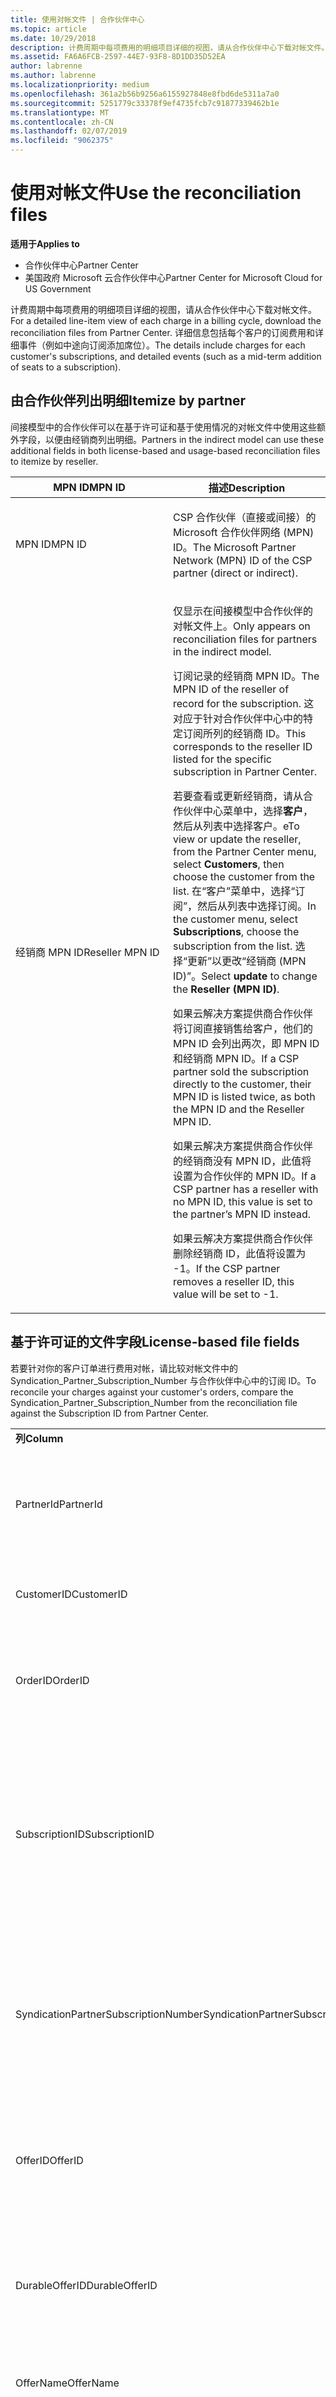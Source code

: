 ```yaml
---
title: 使用对帐文件 | 合作伙伴中心
ms.topic: article
ms.date: 10/29/2018
description: 计费周期中每项费用的明细项目详细的视图，请从合作伙伴中心下载对帐文件。
ms.assetid: FA6A6FCB-2597-44E7-93F8-8D1DD35D52EA
author: labrenne
ms.author: labrenne
ms.localizationpriority: medium
ms.openlocfilehash: 361a2b56b9256a6155927848e8fbd6de5311a7a0
ms.sourcegitcommit: 5251779c33378f9ef4735fcb7c91877339462b1e
ms.translationtype: MT
ms.contentlocale: zh-CN
ms.lasthandoff: 02/07/2019
ms.locfileid: "9062375"
---
```

# <a name="use-the-reconciliation-files"></a><span data-ttu-id="5a250-103">使用对帐文件</span><span class="sxs-lookup"><span data-stu-id="5a250-103">Use the reconciliation files</span></span>

**<span data-ttu-id="5a250-104">适用于</span><span class="sxs-lookup"><span data-stu-id="5a250-104">Applies to</span></span>**

-  <span data-ttu-id="5a250-105">合作伙伴中心</span><span class="sxs-lookup"><span data-stu-id="5a250-105">Partner Center</span></span>
-  <span data-ttu-id="5a250-106">美国政府 Microsoft 云合作伙伴中心</span><span class="sxs-lookup"><span data-stu-id="5a250-106">Partner Center for Microsoft Cloud for US Government</span></span>


<span data-ttu-id="5a250-107">计费周期中每项费用的明细项目详细的视图，请从合作伙伴中心下载对帐文件。</span><span class="sxs-lookup"><span data-stu-id="5a250-107">For a detailed line-item view of each charge in a billing cycle, download the reconciliation files from Partner Center.</span></span> <span data-ttu-id="5a250-108">详细信息包括每个客户的订阅费用和详细事件（例如中途向订阅添加席位）。</span><span class="sxs-lookup"><span data-stu-id="5a250-108">The details include charges for each customer's subscriptions, and detailed events (such as a mid-term addition of seats to a subscription).</span></span>

## <a href="" id="itemizebypartner"></a><span data-ttu-id="5a250-109">由合作伙伴列出明细</span><span class="sxs-lookup"><span data-stu-id="5a250-109">Itemize by partner</span></span>


<span data-ttu-id="5a250-110">间接模型中的合作伙伴可以在基于许可证和基于使用情况的对帐文件中使用这些额外字段，以便由经销商列出明细。</span><span class="sxs-lookup"><span data-stu-id="5a250-110">Partners in the indirect model can use these additional fields in both license-based and usage-based reconciliation files to itemize by reseller.</span></span>

<table>
<colgroup>
<col width="50%" />
<col width="50%" />
</colgroup>
<thead>
<tr class="header">
<th><span data-ttu-id="5a250-111">MPN ID</span><span class="sxs-lookup"><span data-stu-id="5a250-111">MPN ID</span></span></th>
<th><span data-ttu-id="5a250-112">描述</span><span class="sxs-lookup"><span data-stu-id="5a250-112">Description</span></span></th>
</tr>
</thead>
<tbody>
<tr class="odd">
<td><span data-ttu-id="5a250-113">MPN ID</span><span class="sxs-lookup"><span data-stu-id="5a250-113">MPN ID</span></span></td>
<td><p><span data-ttu-id="5a250-114">CSP 合作伙伴（直接或间接）的 Microsoft 合作伙伴网络 (MPN) ID。</span><span class="sxs-lookup"><span data-stu-id="5a250-114">The Microsoft Partner Network (MPN) ID of the CSP partner (direct or indirect).</span></span></p></td>
</tr>
<tr class="even">
<td><span data-ttu-id="5a250-115">经销商 MPN ID</span><span class="sxs-lookup"><span data-stu-id="5a250-115">Reseller MPN ID</span></span></td>
<td><p><span data-ttu-id="5a250-116">仅显示在间接模型中合作伙伴的对帐文件上。</span><span class="sxs-lookup"><span data-stu-id="5a250-116">Only appears on reconciliation files for partners in the indirect model.</span></span></p>
<p><span data-ttu-id="5a250-117">订阅记录的经销商 MPN ID。</span><span class="sxs-lookup"><span data-stu-id="5a250-117">The MPN ID of the reseller of record for the subscription.</span></span> <span data-ttu-id="5a250-118">这对应于针对合作伙伴中心中的特定订阅所列的经销商 ID。</span><span class="sxs-lookup"><span data-stu-id="5a250-118">This corresponds to the reseller ID listed for the specific subscription in Partner Center.</span></span></p>
<p><span data-ttu-id="5a250-119">若要查看或更新经销商，请从合作伙伴中心菜单中，选择<strong>客户</strong>，然后从列表中选择客户。</span><span class="sxs-lookup"><span data-stu-id="5a250-119">eTo view or update the reseller, from the Partner Center menu, select <strong>Customers</strong>, then choose the customer from the list.</span></span> <span data-ttu-id="5a250-120">在“客户”菜单中，选择“订阅”<strong></strong>，然后从列表中选择订阅。</span><span class="sxs-lookup"><span data-stu-id="5a250-120">In the customer menu, select <strong>Subscriptions</strong>, choose the subscription from the list.</span></span> <span data-ttu-id="5a250-121">选择“更新”<strong></strong>以更改“经销商 (MPN ID)”<strong></strong>。</span><span class="sxs-lookup"><span data-stu-id="5a250-121">Select <strong>update</strong> to change the <strong>Reseller (MPN ID)</strong>.</span></span></p>
<p><span data-ttu-id="5a250-122">如果云解决方案提供商合作伙伴将订阅直接销售给客户，他们的 MPN ID 会列出两次，即 MPN ID 和经销商 MPN ID。</span><span class="sxs-lookup"><span data-stu-id="5a250-122">If a CSP partner sold the subscription directly to the customer, their MPN ID is listed twice, as both the MPN ID and the Reseller MPN ID.</span></span></p>
<p><span data-ttu-id="5a250-123">如果云解决方案提供商合作伙伴的经销商没有 MPN ID，此值将设置为合作伙伴的 MPN ID。</span><span class="sxs-lookup"><span data-stu-id="5a250-123">If a CSP partner has a reseller with no MPN ID, this value is set to the partner’s MPN ID instead.</span></span></p>
<p><span data-ttu-id="5a250-124">如果云解决方案提供商合作伙伴删除经销商 ID，此值将设置为 -1。</span><span class="sxs-lookup"><span data-stu-id="5a250-124">If the CSP partner removes a reseller ID, this value will be set to -1.</span></span></p></td>
</tr>
</tbody>
</table>

 

## <a href="" id="licensebasedfiles"></a> <span data-ttu-id="5a250-125">基于许可证的文件字段</span><span class="sxs-lookup"><span data-stu-id="5a250-125">License-based file fields</span></span>


<span data-ttu-id="5a250-126">若要针对你的客户订单进行费用对帐，请比较对帐文件中的 Syndication\_Partner\_Subscription\_Number 与合作伙伴中心中的订阅 ID。</span><span class="sxs-lookup"><span data-stu-id="5a250-126">To reconcile your charges against your customer's orders, compare the Syndication\_Partner\_Subscription\_Number from the reconciliation file against the Subscription ID from Partner Center.</span></span>

<table>
<colgroup>
<col width="33%" />
<col width="33%" />
<col width="33%" />
</colgroup>
<tbody>
<tr class="odd">
<td><strong><span data-ttu-id="5a250-127">列</span><span class="sxs-lookup"><span data-stu-id="5a250-127">Column</span></span></strong></td>
<td><strong><span data-ttu-id="5a250-128">描述</span><span class="sxs-lookup"><span data-stu-id="5a250-128">Description</span></span></strong></td>
<td><strong><span data-ttu-id="5a250-129">示例值</span><span class="sxs-lookup"><span data-stu-id="5a250-129">Sample Value</span></span></strong></td>
</tr>
<tr class="even">
<td><span data-ttu-id="5a250-130">PartnerId</span><span class="sxs-lookup"><span data-stu-id="5a250-130">PartnerId</span></span></td>
<td><p><span data-ttu-id="5a250-131">特定计费单位的唯一标识符（采用 GUID 格式）。</span><span class="sxs-lookup"><span data-stu-id="5a250-131">Unique identifier for a specific billing entity, in GUID format.</span></span> <span data-ttu-id="5a250-132">对帐不需要，但可能是有用的信息。</span><span class="sxs-lookup"><span data-stu-id="5a250-132">Not required for reconciliation, however may be useful information.</span></span> <span data-ttu-id="5a250-133">在所有行中均相同。</span><span class="sxs-lookup"><span data-stu-id="5a250-133">Same in all rows.</span></span></p></td>
<td><span data-ttu-id="5a250-134">8ddd03642-test-test-test-46b58d356b4e</span><span class="sxs-lookup"><span data-stu-id="5a250-134">8ddd03642-test-test-test-46b58d356b4e</span></span></td>
</tr>
<tr class="odd">
<td><span data-ttu-id="5a250-135">CustomerID</span><span class="sxs-lookup"><span data-stu-id="5a250-135">CustomerID</span></span></td>
<td><p><span data-ttu-id="5a250-136">唯一 Microsoft ID（采用 GUID 格式），用于识别客户。</span><span class="sxs-lookup"><span data-stu-id="5a250-136">Unique Microsoft ID, in GUID format, used to identify the customer.</span></span></p></td>
<td><span data-ttu-id="5a250-137">12ABCD34-001A-BCD2-987C-3210ABCD5678</span><span class="sxs-lookup"><span data-stu-id="5a250-137">12ABCD34-001A-BCD2-987C-3210ABCD5678</span></span></td>
</tr>
<tr class="even">
<td><span data-ttu-id="5a250-138">OrderID</span><span class="sxs-lookup"><span data-stu-id="5a250-138">OrderID</span></span></td>
<td><p><span data-ttu-id="5a250-139">Microsoft 帐单平台中订单的唯一标识符。</span><span class="sxs-lookup"><span data-stu-id="5a250-139">Unique identifier for an order in the Microsoft billing platform.</span></span> <span data-ttu-id="5a250-140">当联系支持人员而不用于对帐时，可能对识别订单非常有用。</span><span class="sxs-lookup"><span data-stu-id="5a250-140">May be useful to identify the order when contacting support but not for reconciliation.</span></span></p></td>
<td><span data-ttu-id="5a250-141">566890604832738111</span><span class="sxs-lookup"><span data-stu-id="5a250-141">566890604832738111</span></span></td>
</tr>
<tr class="odd">
<td><span data-ttu-id="5a250-142">SubscriptionID</span><span class="sxs-lookup"><span data-stu-id="5a250-142">SubscriptionID</span></span></td>
<td><p><span data-ttu-id="5a250-143">Microsoft 帐单平台中订阅的唯一标识符。</span><span class="sxs-lookup"><span data-stu-id="5a250-143">Unique identifier for a subscription in the Microsoft billing platform.</span></span> <span data-ttu-id="5a250-144">当联系支持人员而不用于对帐时，可能对识别订阅非常有用。</span><span class="sxs-lookup"><span data-stu-id="5a250-144">May be useful to identify the subscription when contacting support but not for reconciliation.</span></span></p>
<p><span data-ttu-id="5a250-145">这与合作伙伴管理员控制台中的订阅 ID 不相同。</span><span class="sxs-lookup"><span data-stu-id="5a250-145">This is not the same as the Subscription ID on the Partner Admin Console.</span></span> <span data-ttu-id="5a250-146">请参阅 Syndication_Partner_Subscription_Number。</span><span class="sxs-lookup"><span data-stu-id="5a250-146">Please see Syndication_Partner_Subscription_Number.</span></span></p></td>
<td><span data-ttu-id="5a250-147">usCBMgAAAAAAAAIA</span><span class="sxs-lookup"><span data-stu-id="5a250-147">usCBMgAAAAAAAAIA</span></span></td>
</tr>
<tr class="even">
<td><span data-ttu-id="5a250-148">SyndicationPartnerSubscriptionNumber</span><span class="sxs-lookup"><span data-stu-id="5a250-148">SyndicationPartnerSubscriptionNumber</span></span></td>
<td><p><span data-ttu-id="5a250-149">订阅的唯一标识符。</span><span class="sxs-lookup"><span data-stu-id="5a250-149">Unique identifier for subscriptions.</span></span> <span data-ttu-id="5a250-150">客户的同一个计划可能有多个订阅，因此这对于对帐文件分析非常重要。</span><span class="sxs-lookup"><span data-stu-id="5a250-150">A customer can have multiple subscriptions for the same plan, so this is important for reconciliation file analysis.</span></span></p>
<p><span data-ttu-id="5a250-151">此字段将映射到合作伙伴管理员控制台中的订阅 ID。</span><span class="sxs-lookup"><span data-stu-id="5a250-151">This field maps to the Subscription ID in the Partner Admin Console.</span></span></p></td>
<td><span data-ttu-id="5a250-152">fb977ab5-test-test-test-24c8d9591708</span><span class="sxs-lookup"><span data-stu-id="5a250-152">fb977ab5-test-test-test-24c8d9591708</span></span></td>
</tr>
<tr class="odd">
<td><span data-ttu-id="5a250-153">OfferID</span><span class="sxs-lookup"><span data-stu-id="5a250-153">OfferID</span></span></td>
<td><p><span data-ttu-id="5a250-154">唯一的产品/服务 ID。</span><span class="sxs-lookup"><span data-stu-id="5a250-154">Unique offer ID.</span></span> <span data-ttu-id="5a250-155">根据价目表的标准产品/服务 ID。</span><span class="sxs-lookup"><span data-stu-id="5a250-155">Standard offer ID as per price list.</span></span></p>
<p><span data-ttu-id="5a250-156"><b>注意</b>：此值与价目表中的产品/服务 ID 不匹配。</span><span class="sxs-lookup"><span data-stu-id="5a250-156"><b>Note</b>: This value does not match Offer ID from the price list.</span></span> <span data-ttu-id="5a250-157">请参阅下方的 DurableOfferID。</span><span class="sxs-lookup"><span data-stu-id="5a250-157">See DurableOfferID below.</span></span></p></td>
<td><span data-ttu-id="5a250-158">FE616D64-E9A8-40EF-843F-152E9BBEF3D1</span><span class="sxs-lookup"><span data-stu-id="5a250-158">FE616D64-E9A8-40EF-843F-152E9BBEF3D1</span></span></td>
</tr>
<tr class="even">
<td><span data-ttu-id="5a250-159">DurableOfferID</span><span class="sxs-lookup"><span data-stu-id="5a250-159">DurableOfferID</span></span></td>
<td><p><span data-ttu-id="5a250-160">唯一的持久型产品/服务 ID，如价目表中所定义。</span><span class="sxs-lookup"><span data-stu-id="5a250-160">Unique durable offer ID, as defined in the price list.</span></span></p>
<p><span data-ttu-id="5a250-161"><b>注意</b>：此值与价目表中的产品/服务 ID 匹配。</span><span class="sxs-lookup"><span data-stu-id="5a250-161"><b>Note</b>: This value matches the Offer ID from the price list.</span></span></p></td>
<td><span data-ttu-id="5a250-162">1017D7F3-6D7F-4BFA-BDD8-79BC8F104E0C</span><span class="sxs-lookup"><span data-stu-id="5a250-162">1017D7F3-6D7F-4BFA-BDD8-79BC8F104E0C</span></span></td>
</tr>
<tr class="odd">
<td><span data-ttu-id="5a250-163">OfferName</span><span class="sxs-lookup"><span data-stu-id="5a250-163">OfferName</span></span></td>
<td><p><span data-ttu-id="5a250-164">客户购买的服务产品的名称，如价目表中所定义。</span><span class="sxs-lookup"><span data-stu-id="5a250-164">The name of the service offering purchased by the customer, as defined in the price list.</span></span></p></td>
<td><span data-ttu-id="5a250-165">Microsoft Office 365（计划 E3）</span><span class="sxs-lookup"><span data-stu-id="5a250-165">Microsoft Office 365 (Plan E3)</span></span></td>
</tr>
<tr class="even">
<td><span data-ttu-id="5a250-166">SubscriptionStartDate</span><span class="sxs-lookup"><span data-stu-id="5a250-166">SubscriptionStartDate</span></span></td>
<td><p><span data-ttu-id="5a250-167">订阅开始日期，设置为提交订单后的第二天。</span><span class="sxs-lookup"><span data-stu-id="5a250-167">The subscription start date, set to the day after the order is submitted.</span></span> <span data-ttu-id="5a250-168">通过结合查看订阅开始日期和结束日期，你可以确定客户是仍在第一年的订阅期内，还是需要续订下一年的订阅。</span><span class="sxs-lookup"><span data-stu-id="5a250-168">By looking at the subscription start date in conjunction with the end date, you can determine if the customer is still within the first year of the subscription or if the subscription has been renewed for the following year.</span></span></p>
<p><span data-ttu-id="5a250-169">时间始终是一天的开始，即 0:00。</span><span class="sxs-lookup"><span data-stu-id="5a250-169">The time is always the beginning of the day, 0:00.</span></span></p></td>
<td><span data-ttu-id="5a250-170">2/1/2015 0:00</span><span class="sxs-lookup"><span data-stu-id="5a250-170">2/1/2015 0:00</span></span></td>
</tr>
<tr class="odd">
<td><span data-ttu-id="5a250-171">SubscriptionEndDate</span><span class="sxs-lookup"><span data-stu-id="5a250-171">SubscriptionEndDate</span></span></td>
<td><p><span data-ttu-id="5a250-172">订阅结束日期：12 个月 + 开始日期之后的 x 天（以便与合作伙伴帐单日期一致）或从续订日期算起的 12 个月。</span><span class="sxs-lookup"><span data-stu-id="5a250-172">The subscription end date: 12 months + x days after start date (to align with partner billing date) or 12 months from renewal date.</span></span></p>
<p><span data-ttu-id="5a250-173">续订时，价格将更新为当前价目表。</span><span class="sxs-lookup"><span data-stu-id="5a250-173">At renewal, prices are updated to the current price list.</span></span> <span data-ttu-id="5a250-174">自动续订之前可能需要与客户进行通信。</span><span class="sxs-lookup"><span data-stu-id="5a250-174">Customer communication may be required in advance of automated renewal.</span></span></p>
<p><span data-ttu-id="5a250-175">时间始终是一天的开始，即 0:00。</span><span class="sxs-lookup"><span data-stu-id="5a250-175">The time is always the beginning of the day, 0:00.</span></span></p></td>
<td><span data-ttu-id="5a250-176">2/1/2015 0:00</span><span class="sxs-lookup"><span data-stu-id="5a250-176">2/1/2015 0:00</span></span></td>
</tr>
<tr class="even">
<td><span data-ttu-id="5a250-177">ChargeStartDate</span><span class="sxs-lookup"><span data-stu-id="5a250-177">ChargeStartDate</span></span></td>
<td><p><span data-ttu-id="5a250-178">费用的开始日。</span><span class="sxs-lookup"><span data-stu-id="5a250-178">Start day of the charges.</span></span></p>
<p><span data-ttu-id="5a250-179">当客户更改座位数量时，此数字用于计算每日（按比例）费用。</span><span class="sxs-lookup"><span data-stu-id="5a250-179">When a customer changes seat numbers, this number is used to calculate per-day (pro-rata) charges.</span></span></p>
<p><span data-ttu-id="5a250-180">时间始终是一天的开始，即 0:00。</span><span class="sxs-lookup"><span data-stu-id="5a250-180">The time is always the beginning of the day, 0:00.</span></span></p></td>
<td><span data-ttu-id="5a250-181">2/1/2015 0:00</span><span class="sxs-lookup"><span data-stu-id="5a250-181">2/1/2015 0:00</span></span></td>
</tr>
<tr class="odd">
<td><span data-ttu-id="5a250-182">ChargeEndDate</span><span class="sxs-lookup"><span data-stu-id="5a250-182">ChargeEndDate</span></span></td>
<td><p><span data-ttu-id="5a250-183">费用的结束日。</span><span class="sxs-lookup"><span data-stu-id="5a250-183">End day of the charges.</span></span></p>
<p><span data-ttu-id="5a250-184">当客户更改座位数量时，此数字用于计算每日（按比例）费用。</span><span class="sxs-lookup"><span data-stu-id="5a250-184">When a customer changes seat numbers, this number is used to calculate per-day (pro-rata) charges.</span></span></p>
<p><span data-ttu-id="5a250-185">时间始终是一天的结束，即 23:59。</span><span class="sxs-lookup"><span data-stu-id="5a250-185">The time is always the end of the day, 23:59.</span></span></p></td>
<td><span data-ttu-id="5a250-186">2/28/2015 23:59</span><span class="sxs-lookup"><span data-stu-id="5a250-186">2/28/2015 23:59</span></span></td>
</tr>
<tr class="even">
<td><span data-ttu-id="5a250-187">ChargeType</span><span class="sxs-lookup"><span data-stu-id="5a250-187">ChargeType</span></span></td>
<td><p><span data-ttu-id="5a250-188">费用或调整的类型。</span><span class="sxs-lookup"><span data-stu-id="5a250-188">The type of charge or adjustment.</span></span> <span data-ttu-id="5a250-189">请参阅“<a href="#charge_types">映射发票与对帐文件之间的费用</a>”</span><span class="sxs-lookup"><span data-stu-id="5a250-189">See <a href="#charge_types">Mapping charges between an invoice and the reconciliation file</a></span></span></p></td>
<td><p><span data-ttu-id="5a250-190">请参阅<a href="#charge_types">映射发票与对帐文件之间的费用</a></span><span class="sxs-lookup"><span data-stu-id="5a250-190">See <a href="#charge_types">Mapping charges between an invoice and the reconciliation file</a></span></span></p></td>
</tr>
<tr class="odd">
<td><span data-ttu-id="5a250-191">UnitPrice</span><span class="sxs-lookup"><span data-stu-id="5a250-191">UnitPrice</span></span></td>
<td><p><span data-ttu-id="5a250-192">购买时公布在价目表中的每一席位的价格。</span><span class="sxs-lookup"><span data-stu-id="5a250-192">Price per seat, as published in the pricelist at the time of purchase.</span></span> <span data-ttu-id="5a250-193">确保这与在对帐期间你的计费系统中存储的信息相匹配。</span><span class="sxs-lookup"><span data-stu-id="5a250-193">Ensure this matches the information stored in your billing system during reconciliation.</span></span></p></td>
<td><span data-ttu-id="5a250-194">6.82</span><span class="sxs-lookup"><span data-stu-id="5a250-194">6.82</span></span></td>
</tr>
<tr class="even">
<td><span data-ttu-id="5a250-195">数量</span><span class="sxs-lookup"><span data-stu-id="5a250-195">Quantity</span></span></td>
<td><p><span data-ttu-id="5a250-196">席位的数量。</span><span class="sxs-lookup"><span data-stu-id="5a250-196">Number of seats.</span></span> <span data-ttu-id="5a250-197">确保这与在对帐期间你的计费系统中存储的信息相匹配。</span><span class="sxs-lookup"><span data-stu-id="5a250-197">Ensure this matches the information stored in your billing system during reconciliation.</span></span></p></td>
<td><span data-ttu-id="5a250-198">2</span><span class="sxs-lookup"><span data-stu-id="5a250-198">2</span></span></td>
</tr>
<tr class="odd">
<td><span data-ttu-id="5a250-199">金额</span><span class="sxs-lookup"><span data-stu-id="5a250-199">Amount</span></span></td>
<td><p><span data-ttu-id="5a250-200">数量的总价。</span><span class="sxs-lookup"><span data-stu-id="5a250-200">Total of price for quantity.</span></span> <span data-ttu-id="5a250-201">在检查金额计算是否匹配你为客户计算此项的方式时非常有用。</span><span class="sxs-lookup"><span data-stu-id="5a250-201">Useful to check that the amount calculation matches how you calculate this for your customers.</span></span></p></td>
<td><span data-ttu-id="5a250-202">13.32</span><span class="sxs-lookup"><span data-stu-id="5a250-202">13.32</span></span></td>
</tr>
<tr class="even">
<td><span data-ttu-id="5a250-203">TotalOtherDiscount</span><span class="sxs-lookup"><span data-stu-id="5a250-203">TotalOtherDiscount</span></span></td>
<td><p><span data-ttu-id="5a250-204">适用于这些费用的折扣金额。</span><span class="sxs-lookup"><span data-stu-id="5a250-204">Amount of discount applied to these charges.</span></span> <span data-ttu-id="5a250-205">IUR 或有资格获得奖励的新订阅还将包含此列中的折扣金额。</span><span class="sxs-lookup"><span data-stu-id="5a250-205">IUR or new subscriptions eligible for an incentive will also contain a discount amount in this column.</span></span></p></td>
<td><span data-ttu-id="5a250-206">2.32</span><span class="sxs-lookup"><span data-stu-id="5a250-206">2.32</span></span></td>
</tr>
<tr class="odd">
<td><span data-ttu-id="5a250-207">小计</span><span class="sxs-lookup"><span data-stu-id="5a250-207">Subtotal</span></span></td>
<td><p><span data-ttu-id="5a250-208">税前总额。</span><span class="sxs-lookup"><span data-stu-id="5a250-208">Total before tax.</span></span> <span data-ttu-id="5a250-209">如果有折扣，请检查你的小计是否匹配你的预期总额。</span><span class="sxs-lookup"><span data-stu-id="5a250-209">Checks that your subtotal matches your expected total, in case of a discount.</span></span></p></td>
<td><span data-ttu-id="5a250-210">11</span><span class="sxs-lookup"><span data-stu-id="5a250-210">11</span></span></td>
</tr>
<tr class="even">
<td><span data-ttu-id="5a250-211">税务</span><span class="sxs-lookup"><span data-stu-id="5a250-211">Tax</span></span></td>
<td><p><span data-ttu-id="5a250-212">税务金额费用，具体取决于你 market& #39; s 税务规则和特定情况。</span><span class="sxs-lookup"><span data-stu-id="5a250-212">Tax amount charge, based on your market&#39;s tax rules and specific circumstances.</span></span></p></td>
<td><span data-ttu-id="5a250-213">0</span><span class="sxs-lookup"><span data-stu-id="5a250-213">0</span></span></td>
</tr>
<tr class="odd">
<td><span data-ttu-id="5a250-214">TotalForCustomer</span><span class="sxs-lookup"><span data-stu-id="5a250-214">TotalForCustomer</span></span></td>
<td><p><span data-ttu-id="5a250-215">税后总额。</span><span class="sxs-lookup"><span data-stu-id="5a250-215">Total after tax.</span></span> <span data-ttu-id="5a250-216">检查你是否在发票中计入了税务。</span><span class="sxs-lookup"><span data-stu-id="5a250-216">Checks if you are charged tax in the invoice.</span></span></p></td>
<td><span data-ttu-id="5a250-217">11</span><span class="sxs-lookup"><span data-stu-id="5a250-217">11</span></span></td>
</tr>
<tr class="even">
<td><span data-ttu-id="5a250-218">货币</span><span class="sxs-lookup"><span data-stu-id="5a250-218">Currency</span></span></td>
<td><p><span data-ttu-id="5a250-219">货币类型。</span><span class="sxs-lookup"><span data-stu-id="5a250-219">Currency type.</span></span> <span data-ttu-id="5a250-220">每个计费单位仅使用一种货币。</span><span class="sxs-lookup"><span data-stu-id="5a250-220">Each billing entity has only one currency.</span></span> <span data-ttu-id="5a250-221">检查它是否匹配你的第一张发票，然后检查在任何主要的帐单平台更新后是否匹配。</span><span class="sxs-lookup"><span data-stu-id="5a250-221">Check that it matches your first invoice and then after any major billing platform update.</span></span></p></td>
<td><span data-ttu-id="5a250-222">EUR</span><span class="sxs-lookup"><span data-stu-id="5a250-222">EUR</span></span></td>
</tr>
<tr class="odd">
<td><span data-ttu-id="5a250-223">CustomerName</span><span class="sxs-lookup"><span data-stu-id="5a250-223">CustomerName</span></span></td>
<td><p><span data-ttu-id="5a250-224">Customer& #39; 在合作伙伴中心中报告 s 组织名称。</span><span class="sxs-lookup"><span data-stu-id="5a250-224">Customer&#39;s organization name as reported in Partner Center.</span></span> <span data-ttu-id="5a250-225">这在使用系统信息对发票进行对帐时非常有用。</span><span class="sxs-lookup"><span data-stu-id="5a250-225">This is very important for reconciling the invoice with your system information.</span></span></p></td>
<td><span data-ttu-id="5a250-226">测试客户 A</span><span class="sxs-lookup"><span data-stu-id="5a250-226">Test Customer A</span></span></td>
</tr>
<tr class="even">
<td><span data-ttu-id="5a250-227">MPNID</span><span class="sxs-lookup"><span data-stu-id="5a250-227">MPNID</span></span></td>
<td><p><span data-ttu-id="5a250-228">云解决方案提供商合作伙伴的 MPN ID</span><span class="sxs-lookup"><span data-stu-id="5a250-228">MPN ID of the CSP partner</span></span></p></td>
<td><span data-ttu-id="5a250-229">4390934</span><span class="sxs-lookup"><span data-stu-id="5a250-229">4390934</span></span></td>
</tr>
<tr class="odd">
<td><span data-ttu-id="5a250-230">ResellerMPNID</span><span class="sxs-lookup"><span data-stu-id="5a250-230">ResellerMPNID</span></span></td>
<td><p><span data-ttu-id="5a250-231">订阅记录的经销商 MPN ID。</span><span class="sxs-lookup"><span data-stu-id="5a250-231">MPN ID of the reseller of record for the subscription.</span></span> <span data-ttu-id="5a250-232">请参阅<a href="#itemizebypartner" data-raw-source="[Itemize by partner](#itemizebypartner)">由合作伙伴列出明细</a>。</span><span class="sxs-lookup"><span data-stu-id="5a250-232">See <a href="#itemizebypartner" data-raw-source="[Itemize by partner](#itemizebypartner)">Itemize by partner</a>.</span></span></p></td>
<td><span data-ttu-id="5a250-233">4390934</span><span class="sxs-lookup"><span data-stu-id="5a250-233">4390934</span></span></td>
</tr>
<tr class="even">
<td><span data-ttu-id="5a250-234">DomainName</span><span class="sxs-lookup"><span data-stu-id="5a250-234">DomainName</span></span></td>
<td><p><span data-ttu-id="5a250-235">Customer& #39; s 域名，用于帮助识别客户。</span><span class="sxs-lookup"><span data-stu-id="5a250-235">Customer&#39;s domain name, used to help identify the customer.</span></span> <span data-ttu-id="5a250-236">这不应该用于唯一标识客户，如客户/合作伙伴可以更新虚/默认域通过 O365 门户。</span><span class="sxs-lookup"><span data-stu-id="5a250-236">This should not be used to uniquely identify the customer as the customer/partner can update the vanity/default domain via the O365 portal.</span></span> <span data-ttu-id="5a250-237">该字段在第二个计费周期之前可能会显示为空白。</span><span class="sxs-lookup"><span data-stu-id="5a250-237">This field may appear blank until the second billing cycle.</span></span></p></td>
<td><span data-ttu-id="5a250-238">example.onmicrosoft.com</span><span class="sxs-lookup"><span data-stu-id="5a250-238">example.onmicrosoft.com</span></span></td>
</tr>
<tr class="odd">
<td><span data-ttu-id="5a250-239">SubscriptionName</span><span class="sxs-lookup"><span data-stu-id="5a250-239">SubscriptionName</span></span></td>
<td><p><span data-ttu-id="5a250-240">订阅昵称。</span><span class="sxs-lookup"><span data-stu-id="5a250-240">Subscription nickname.</span></span> <span data-ttu-id="5a250-241">如果未指定昵称，合作伙伴中心将使用 OfferName。</span><span class="sxs-lookup"><span data-stu-id="5a250-241">If no nickname is specified, Partner Center uses the OfferName.</span></span></p></td>
<td><span data-ttu-id="5a250-242">联机项目</span><span class="sxs-lookup"><span data-stu-id="5a250-242">PROJECT ONLINE</span></span></td>
</tr>
<tr class="even">
<td><span data-ttu-id="5a250-243">SubscriptionDescription</span><span class="sxs-lookup"><span data-stu-id="5a250-243">SubscriptionDescription</span></span></td>
<td><p><span data-ttu-id="5a250-244">客户购买的服务产品的名称，如价目表中所定义。</span><span class="sxs-lookup"><span data-stu-id="5a250-244">The name of the service offering purchased by the customer, as defined in the price list.</span></span> <span data-ttu-id="5a250-245">（与产品/服务名称字段相同）。</span><span class="sxs-lookup"><span data-stu-id="5a250-245">(This is an identical field to Offer name).</span></span></p></td>
<td><span data-ttu-id="5a250-246">不带项目客户端的高级联机项目</span><span class="sxs-lookup"><span data-stu-id="5a250-246">PROJECT ONLINE PREMIUM WITHOUT PROJECT CLIENT</span></span></td>
</tr>
</tbody>
</table>


## <a href="" id="usagebasedfiles"></a><span data-ttu-id="5a250-247">基于使用情况的文件字段</span><span class="sxs-lookup"><span data-stu-id="5a250-247">Usage-based file fields</span></span>


<span data-ttu-id="5a250-248">若要针对你的客户的使用情况进行费用对帐，请比较对帐文件中的 ResellerID/ResellerName/ResellerBillableAccount、客户名称与合作伙伴中心中的订阅 ID。</span><span class="sxs-lookup"><span data-stu-id="5a250-248">To reconcile your charges against your customer's usage, compare the ResellerID/ResellerName/ResellerBillableAccount from the reconciliation file, the customer name, and the Subscription ID from Partner Center.</span></span>

<span data-ttu-id="5a250-249">以下字段说明已使用的服务和费率。</span><span class="sxs-lookup"><span data-stu-id="5a250-249">The following fields explain which services were used and the rate.</span></span>

<table>
<colgroup>
<col width="33%" />
<col width="33%" />
<col width="33%" />
</colgroup>
<tbody>
<tr class="odd">
<td><strong><span data-ttu-id="5a250-250">列</span><span class="sxs-lookup"><span data-stu-id="5a250-250">Column</span></span></strong></td>
<td><strong><span data-ttu-id="5a250-251">说明</span><span class="sxs-lookup"><span data-stu-id="5a250-251">Description</span></span></strong></td>
<td><strong><span data-ttu-id="5a250-252">示例值</span><span class="sxs-lookup"><span data-stu-id="5a250-252">Sample value</span></span></strong></td>
</tr>
<tr class="even">
<td><span data-ttu-id="5a250-253">PartnerID</span><span class="sxs-lookup"><span data-stu-id="5a250-253">PartnerID</span></span></td>
<td><p><span data-ttu-id="5a250-254">合作伙伴 ID（采用 GUID 格式）。</span><span class="sxs-lookup"><span data-stu-id="5a250-254">Partner ID, in GUID format.</span></span></p></td>
<td><span data-ttu-id="5a250-255">DA41BC5F-C52D-4464-8A8D-8C8DCC43503B</span><span class="sxs-lookup"><span data-stu-id="5a250-255">DA41BC5F-C52D-4464-8A8D-8C8DCC43503B</span></span></td>
</tr>
<tr class="odd">
<td><span data-ttu-id="5a250-256">PartnerName</span><span class="sxs-lookup"><span data-stu-id="5a250-256">PartnerName</span></span></td>
<td><p><span data-ttu-id="5a250-257">合作伙伴名称。</span><span class="sxs-lookup"><span data-stu-id="5a250-257">Partner Name.</span></span></p></td>
<td><span data-ttu-id="5a250-258">Acme Incorporated</span><span class="sxs-lookup"><span data-stu-id="5a250-258">Acme Incorporated</span></span></td>
</tr>
<tr class="even">
<td><span data-ttu-id="5a250-259">PartnerBillableAccountID</span><span class="sxs-lookup"><span data-stu-id="5a250-259">PartnerBillableAccountID</span></span></td>
<td><p><span data-ttu-id="5a250-260">合作伙伴帐户 ID。</span><span class="sxs-lookup"><span data-stu-id="5a250-260">Partner Account ID.</span></span></p></td>
<td><span data-ttu-id="5a250-261">1010578050</span><span class="sxs-lookup"><span data-stu-id="5a250-261">1010578050</span></span></td>
</tr>
<tr class="odd">
<td><span data-ttu-id="5a250-262">CustomerName</span><span class="sxs-lookup"><span data-stu-id="5a250-262">CustomerName</span></span></td>
<td><p><span data-ttu-id="5a250-263">Customer& #39; 在合作伙伴中心中报告 s 组织名称。</span><span class="sxs-lookup"><span data-stu-id="5a250-263">Customer&#39;s organization name as reported in Partner Center.</span></span> <span data-ttu-id="5a250-264">这在使用系统信息对发票进行对帐时非常有用。</span><span class="sxs-lookup"><span data-stu-id="5a250-264">This is very important for reconciling the invoice with your system information.</span></span></p></td>
<td><span data-ttu-id="5a250-265">测试客户 A</span><span class="sxs-lookup"><span data-stu-id="5a250-265">Test Customer A</span></span></td>
</tr>
<tr class="even">
<td><span data-ttu-id="5a250-266">MPNID</span><span class="sxs-lookup"><span data-stu-id="5a250-266">MPNID</span></span></td>
<td><p><span data-ttu-id="5a250-267">云解决方案提供商合作伙伴的 MPN ID。</span><span class="sxs-lookup"><span data-stu-id="5a250-267">MPN ID of the CSP partner.</span></span></p></td>
<td><span data-ttu-id="5a250-268">4390934</span><span class="sxs-lookup"><span data-stu-id="5a250-268">4390934</span></span></td>
</tr>
<tr class="odd">
<td><span data-ttu-id="5a250-269">ResellerMPNID</span><span class="sxs-lookup"><span data-stu-id="5a250-269">ResellerMPNID</span></span></td>
<td><p><span data-ttu-id="5a250-270">订阅记录的经销商 MPN ID。</span><span class="sxs-lookup"><span data-stu-id="5a250-270">MPN ID of the reseller of record for the subscription.</span></span> <span data-ttu-id="5a250-271">请参阅<a href="#itemizebypartner" data-raw-source="[Itemize by partner](#itemizebypartner)">由合作伙伴列出明细</a>。</span><span class="sxs-lookup"><span data-stu-id="5a250-271">See <a href="#itemizebypartner" data-raw-source="[Itemize by partner](#itemizebypartner)">Itemize by partner</a>.</span></span></p></td>
<td><span data-ttu-id="5a250-272">4390934</span><span class="sxs-lookup"><span data-stu-id="5a250-272">4390934</span></span></td>
</tr>
<tr class="even">
<td><span data-ttu-id="5a250-273">InvoiceNumber</span><span class="sxs-lookup"><span data-stu-id="5a250-273">InvoiceNumber</span></span></td>
<td><p><span data-ttu-id="5a250-274">显示执行交易所在的发票号码。</span><span class="sxs-lookup"><span data-stu-id="5a250-274">Invoice number where the specified transaction appears.</span></span></p></td>
<td><span data-ttu-id="5a250-275">D020001IVK</span><span class="sxs-lookup"><span data-stu-id="5a250-275">D020001IVK</span></span></td>
</tr>
<tr class="odd">
<td><span data-ttu-id="5a250-276">ChargeStartDate</span><span class="sxs-lookup"><span data-stu-id="5a250-276">ChargeStartDate</span></span></td>
<td><p><span data-ttu-id="5a250-277">计费周期的开始日期，之前未付款的潜在使用情况数据（来自上一个计费周期）的显示日期除外。</span><span class="sxs-lookup"><span data-stu-id="5a250-277">Start date of billing cycle except when presenting dates of previously uncharged latent usage data (from previous bill cycle).</span></span></p>
<p><span data-ttu-id="5a250-278">时间始终是一天的开始，即 0:00。</span><span class="sxs-lookup"><span data-stu-id="5a250-278">The time is always the beginning of the day, 0:00.</span></span></p></td>
<td><span data-ttu-id="5a250-279">2/1/2014 0:00</span><span class="sxs-lookup"><span data-stu-id="5a250-279">2/1/2014 0:00</span></span></td>
</tr>
<tr class="even">
<td><span data-ttu-id="5a250-280">ChargeEndDate</span><span class="sxs-lookup"><span data-stu-id="5a250-280">ChargeEndDate</span></span></td>
<td><p><span data-ttu-id="5a250-281">计费周期的结束日期，之前未付款的潜在使用情况数据（来自上一个计费周期）的显示日期除外。</span><span class="sxs-lookup"><span data-stu-id="5a250-281">End date of billing cycle except when presenting dates of previously uncharged latent usage data (from previous bill cycle).</span></span></p>
<p><span data-ttu-id="5a250-282">时间始终是一天的结束，即 23:59。</span><span class="sxs-lookup"><span data-stu-id="5a250-282">The time is always the end of the day, 23:59.</span></span></p></td>
<td><span data-ttu-id="5a250-283">2/28/2014 23:59</span><span class="sxs-lookup"><span data-stu-id="5a250-283">2/28/2014 23:59</span></span></td>
</tr>
<tr class="odd">
<td><span data-ttu-id="5a250-284">SubscriptionID</span><span class="sxs-lookup"><span data-stu-id="5a250-284">SubscriptionID</span></span></td>
<td><p><span data-ttu-id="5a250-285">Microsoft 帐单平台中订阅的唯一标识符。</span><span class="sxs-lookup"><span data-stu-id="5a250-285">Unique identifier for a subscription in the Microsoft billing platform.</span></span> <span data-ttu-id="5a250-286">当联系支持人员而不用于对帐时，可能对识别订阅非常有用。</span><span class="sxs-lookup"><span data-stu-id="5a250-286">May be useful to identify the subscription when contacting support but not for reconciliation.</span></span></p>
<p><span data-ttu-id="5a250-287">这与合作伙伴管理员控制台中的订阅 ID 不相同。</span><span class="sxs-lookup"><span data-stu-id="5a250-287">This is not the same as the Subscription ID on the Partner Admin Console.</span></span></p></td>
<td><span data-ttu-id="5a250-288">usCBMgAAAAAAAAIA</span><span class="sxs-lookup"><span data-stu-id="5a250-288">usCBMgAAAAAAAAIA</span></span></td>
</tr>
<tr class="even">
<td><span data-ttu-id="5a250-289">SubscriptionName</span><span class="sxs-lookup"><span data-stu-id="5a250-289">SubscriptionName</span></span></td>
<td><p><span data-ttu-id="5a250-290">服务产品的昵称。</span><span class="sxs-lookup"><span data-stu-id="5a250-290">Nickname of the service offering.</span></span></p></td>
<td><span data-ttu-id="5a250-291">Microsoft Azure</span><span class="sxs-lookup"><span data-stu-id="5a250-291">Microsoft Azure</span></span></td>
</tr>
<tr class="odd">
<td><span data-ttu-id="5a250-292">SubscriptionDescription</span><span class="sxs-lookup"><span data-stu-id="5a250-292">SubscriptionDescription</span></span></td>
<td><p><span data-ttu-id="5a250-293">服务产品的业务线</span><span class="sxs-lookup"><span data-stu-id="5a250-293">Line of business of the service offering</span></span></p></td>
<td><span data-ttu-id="5a250-294">Microsoft Azure</span><span class="sxs-lookup"><span data-stu-id="5a250-294">Microsoft Azure</span></span></td>
</tr>
<tr class="even">
<td><span data-ttu-id="5a250-295">OrderID</span><span class="sxs-lookup"><span data-stu-id="5a250-295">OrderID</span></span></td>
<td><p><span data-ttu-id="5a250-296">Microsoft 帐单平台中订单的唯一标识符。</span><span class="sxs-lookup"><span data-stu-id="5a250-296">Unique identifier for an order in the Microsoft billing platform.</span></span> <span data-ttu-id="5a250-297">当联系支持人员而不用于对帐时，可能对识别订阅非常有用。</span><span class="sxs-lookup"><span data-stu-id="5a250-297">May be useful to identify the subscription when contacting support but not for reconciliation.</span></span></p></td>
<td><span data-ttu-id="5a250-298">566890604832738111</span><span class="sxs-lookup"><span data-stu-id="5a250-298">566890604832738111</span></span></td>
</tr>
<tr class="odd">
<td><span data-ttu-id="5a250-299">ServiceName</span><span class="sxs-lookup"><span data-stu-id="5a250-299">ServiceName</span></span></td>
<td><p><span data-ttu-id="5a250-300">存在问题的 Azure 服务的名称。</span><span class="sxs-lookup"><span data-stu-id="5a250-300">The name of the Azure service in question.</span></span></p></td>
<td><span data-ttu-id="5a250-301">虚拟机</span><span class="sxs-lookup"><span data-stu-id="5a250-301">VIRTUAL MACHINES</span></span></td>
</tr>
<tr class="even">
<td><span data-ttu-id="5a250-302">ServiceType</span><span class="sxs-lookup"><span data-stu-id="5a250-302">ServiceType</span></span></td>
<td><p><span data-ttu-id="5a250-303">Windows Azure 服务的特定类型。</span><span class="sxs-lookup"><span data-stu-id="5a250-303">The specific type of Windows Azure service.</span></span></p></td>
<td><ul>
<li><span data-ttu-id="5a250-304">服务总线 – 个人或包</span><span class="sxs-lookup"><span data-stu-id="5a250-304">Service Bus – Individual or Pack</span></span></li>
<li><span data-ttu-id="5a250-305">SQL Azure 数据库 – 商用版或 Web 版</span><span class="sxs-lookup"><span data-stu-id="5a250-305">SQL Azure database – Business or Web Edition</span></span></li>
</ul></td>
</tr>
<tr class="odd">
<td><span data-ttu-id="5a250-306">ResourceGUID</span><span class="sxs-lookup"><span data-stu-id="5a250-306">ResourceGUID</span></span></td>
<td><p><span data-ttu-id="5a250-307">所有服务数据和定价结构的特定唯一标识符。</span><span class="sxs-lookup"><span data-stu-id="5a250-307">Specific unique identifier for all the service data and pricing structure.</span></span></p></td>
<td><span data-ttu-id="5a250-308">DA41BC5F-C52D-4464-8A8D-8C8DCC43503B</span><span class="sxs-lookup"><span data-stu-id="5a250-308">DA41BC5F-C52D-4464-8A8D-8C8DCC43503B</span></span></td>
</tr>
<tr class="even">
<td><span data-ttu-id="5a250-309">资源名称</span><span class="sxs-lookup"><span data-stu-id="5a250-309">Resource Name</span></span></td>
<td><p><span data-ttu-id="5a250-310">Azure 资源的名称。</span><span class="sxs-lookup"><span data-stu-id="5a250-310">The name of the Azure resource.</span></span></p></td>
<td><ul>
<li><span data-ttu-id="5a250-311">数据传输入 (GB)</span><span class="sxs-lookup"><span data-stu-id="5a250-311">Data Transfer In (GB)</span></span></li>
<li><span data-ttu-id="5a250-312">数据传输出 (GB)</span><span class="sxs-lookup"><span data-stu-id="5a250-312">Data Transfer Out (GB)</span></span></li>
</ul></td>
</tr>
<tr class="odd">
<td><span data-ttu-id="5a250-313">区域</span><span class="sxs-lookup"><span data-stu-id="5a250-313">Region</span></span></td>
<td><p><span data-ttu-id="5a250-314">使用情况适用的区域。</span><span class="sxs-lookup"><span data-stu-id="5a250-314">The region the usage applies to.</span></span> <span data-ttu-id="5a250-315">主要用于分配数据传输的速率，速率因地区而异。</span><span class="sxs-lookup"><span data-stu-id="5a250-315">Primarily used to assign rates to data transfers, as rates vary by region.</span></span></p></td>
<td><span data-ttu-id="5a250-316">亚太、欧洲、拉丁美洲、北美</span><span class="sxs-lookup"><span data-stu-id="5a250-316">Asia Pacific, Europe, Latin America, North America</span></span></td>
</tr>
<tr class="even">
<td><span data-ttu-id="5a250-317">SKU</span><span class="sxs-lookup"><span data-stu-id="5a250-317">SKU</span></span></td>
<td><p><span data-ttu-id="5a250-318">产品/服务的 MSFT 唯一标识符</span><span class="sxs-lookup"><span data-stu-id="5a250-318">MSFT unique identifier for offer</span></span></p></td>
<td><span data-ttu-id="5a250-319">7UD-00001</span><span class="sxs-lookup"><span data-stu-id="5a250-319">7UD-00001</span></span></td>
</tr>
<tr class="odd">
<td><p><span data-ttu-id="5a250-320">DetailLineItemId</span><span class="sxs-lookup"><span data-stu-id="5a250-320">DetailLineItemId</span></span></p></td>
<td><p><span data-ttu-id="5a250-321">用于针对给定计费周期中的服务或资源细分不同费率的 ID 和数量。</span><span class="sxs-lookup"><span data-stu-id="5a250-321">An ID and quantity for itemizing the different rates for a service or resource in a given billing period.</span></span> <span data-ttu-id="5a250-322">对于 Azure 分层分级，某个特定数量的计费单位最多只有一个费率，之后就是不同的费率。</span><span class="sxs-lookup"><span data-stu-id="5a250-322">For Azure tiered rating, there may be one rate up to a certain quantity of billable units, then a different rate after that.</span></span></p></td>
<td><span data-ttu-id="5a250-323">1</span><span class="sxs-lookup"><span data-stu-id="5a250-323">1</span></span></td>
</tr>
<tr class="even">
<td><span data-ttu-id="5a250-324">ConsumedQuantity</span><span class="sxs-lookup"><span data-stu-id="5a250-324">ConsumedQuantity</span></span></td>
<td><p><span data-ttu-id="5a250-325">报告期间的服务消耗量（小时，GB 等）。</span><span class="sxs-lookup"><span data-stu-id="5a250-325">The amount of service consumed (hours, GB, etc.) during the reporting period.</span></span></p>
<p><span data-ttu-id="5a250-326">此外还包括来自以前报告期间任何未开票的使用量。</span><span class="sxs-lookup"><span data-stu-id="5a250-326">Also includes any unbilled usage from previous reporting periods.</span></span></p></td>
<td><span data-ttu-id="5a250-327">11</span><span class="sxs-lookup"><span data-stu-id="5a250-327">11</span></span></td>
</tr>
<tr class="odd">
<td><span data-ttu-id="5a250-328">IncludedQuantity</span><span class="sxs-lookup"><span data-stu-id="5a250-328">IncludedQuantity</span></span></td>
<td><p><span data-ttu-id="5a250-329">作为产品/服务的一部分包含在内的单位。</span><span class="sxs-lookup"><span data-stu-id="5a250-329">Units included as part of the offer.</span></span> <span data-ttu-id="5a250-330">通常不显示在云解决方案提供商中。</span><span class="sxs-lookup"><span data-stu-id="5a250-330">Not typically present in CSP.</span></span></p></td>
<td><span data-ttu-id="5a250-331">0</span><span class="sxs-lookup"><span data-stu-id="5a250-331">0</span></span></td>
</tr>
<tr class="even">
<td><p><span data-ttu-id="5a250-332">OverageQuantity</span><span class="sxs-lookup"><span data-stu-id="5a250-332">OverageQuantity</span></span></p></td>
<td><p><span data-ttu-id="5a250-333">不作为产品/服务的一部分包含在内的单位，但必须由合作伙伴支付费用。</span><span class="sxs-lookup"><span data-stu-id="5a250-333">Units not included as part of the offer, that must be paid for by the partner.</span></span></p>
<p><span data-ttu-id="5a250-334">等于 ConsumedQuantity - IncludedQuantity。</span><span class="sxs-lookup"><span data-stu-id="5a250-334">Equal to the ConsumedQuantity - IncludedQuantity.</span></span></p></td>
<td><span data-ttu-id="5a250-335">11</span><span class="sxs-lookup"><span data-stu-id="5a250-335">11</span></span></td>
</tr>
<tr class="odd">
<td><span data-ttu-id="5a250-336">ListPrice</span><span class="sxs-lookup"><span data-stu-id="5a250-336">ListPrice</span></span></td>
<td><p><span data-ttu-id="5a250-337">订阅开始日期的有效产品/服务价格。</span><span class="sxs-lookup"><span data-stu-id="5a250-337">Offer price in effect at subscription start date.</span></span></p></td>
<td><span data-ttu-id="5a250-338">$0.0808</span><span class="sxs-lookup"><span data-stu-id="5a250-338">$0.0808</span></span></td>
</tr>
<tr class="even">
<td><span data-ttu-id="5a250-339">PretaxCharges</span><span class="sxs-lookup"><span data-stu-id="5a250-339">PretaxCharges</span></span></td>
<td><p><span data-ttu-id="5a250-340">ListPrice 乘以 OverageQuantity，四舍五入到最接近的分。</span><span class="sxs-lookup"><span data-stu-id="5a250-340">ListPrist times OverageQuantity, rounded to the nearest cent.</span></span></p></td>
<td><span data-ttu-id="5a250-341">$0.085</span><span class="sxs-lookup"><span data-stu-id="5a250-341">$0.085</span></span></td>
</tr>
<tr class="odd">
<td><span data-ttu-id="5a250-342">TaxAmount</span><span class="sxs-lookup"><span data-stu-id="5a250-342">TaxAmount</span></span></td>
<td><p><span data-ttu-id="5a250-343">税务金额费用，具体取决于你 market& #39; s 税务规则和特定情况。</span><span class="sxs-lookup"><span data-stu-id="5a250-343">Tax amount charge, based on your market&#39;s tax rules and specific circumstances.</span></span></p></td>
<td><span data-ttu-id="5a250-344">$0.08</span><span class="sxs-lookup"><span data-stu-id="5a250-344">$0.08</span></span></td>
</tr>
<tr class="even">
<td><span data-ttu-id="5a250-345">PostTaxTotal</span><span class="sxs-lookup"><span data-stu-id="5a250-345">PostTaxTotal</span></span></td>
<td><p><span data-ttu-id="5a250-346">税后总额（如果税务适用）。</span><span class="sxs-lookup"><span data-stu-id="5a250-346">Total after tax, when tax is applicable.</span></span></p></td>
<td><span data-ttu-id="5a250-347">$0.93</span><span class="sxs-lookup"><span data-stu-id="5a250-347">$0.93</span></span></td>
</tr>
<tr class="odd">
<td><span data-ttu-id="5a250-348">货币</span><span class="sxs-lookup"><span data-stu-id="5a250-348">Currency</span></span></td>
<td><p><span data-ttu-id="5a250-349">货币类型。</span><span class="sxs-lookup"><span data-stu-id="5a250-349">Currency type.</span></span> <span data-ttu-id="5a250-350">每个计费单位仅使用一种货币。</span><span class="sxs-lookup"><span data-stu-id="5a250-350">Each billing entity has only one currency.</span></span> <span data-ttu-id="5a250-351">检查它是否匹配你的第一张发票，然后检查在任何主要的帐单平台更新后是否匹配。</span><span class="sxs-lookup"><span data-stu-id="5a250-351">Check that it matches your first invoice and then after any major billing platform update.</span></span></p></td>
<td><span data-ttu-id="5a250-352">EUR</span><span class="sxs-lookup"><span data-stu-id="5a250-352">EUR</span></span></td>
</tr>
<tr class="even">
<td><span data-ttu-id="5a250-353">PretaxEffectiveRate</span><span class="sxs-lookup"><span data-stu-id="5a250-353">PretaxEffectiveRate</span></span></td>
<td><p><span data-ttu-id="5a250-354">每一单位的税前价格。</span><span class="sxs-lookup"><span data-stu-id="5a250-354">Pretax price per unit.</span></span> <span data-ttu-id="5a250-355">等于 PretaxCharges / OverageQuantity，四舍五入到最接近的分。</span><span class="sxs-lookup"><span data-stu-id="5a250-355">Equal to PretaxCharges / OverageQuantity, rounded to the nearest cent.</span></span></p></td>
<td><span data-ttu-id="5a250-356">$0.08</span><span class="sxs-lookup"><span data-stu-id="5a250-356">$0.08</span></span></td>
</tr>
<tr class="odd">
<td><span data-ttu-id="5a250-357">PostTaxEffectiveRate</span><span class="sxs-lookup"><span data-stu-id="5a250-357">PostTaxEffectiveRate</span></span></td>
<td><p><span data-ttu-id="5a250-358">每一单位的税后价格。</span><span class="sxs-lookup"><span data-stu-id="5a250-358">Post tax price per unit.</span></span> <span data-ttu-id="5a250-359">等于 PostTaxTotal / OverageQuantity，或者 PretaxEffectiveRate + 每一单位量税率，四舍五入到最接近的分。</span><span class="sxs-lookup"><span data-stu-id="5a250-359">Equal to PostTaxTotal / OverageQuantity, or PretaxEffectiveRate + tax rate per unit amoun, rounded to the nearest cent.</span></span></p></td>
<td><span data-ttu-id="5a250-360">$0.08</span><span class="sxs-lookup"><span data-stu-id="5a250-360">$0.08</span></span></td>
</tr>
<tr class="even">
<td><span data-ttu-id="5a250-361">ChargeType</span><span class="sxs-lookup"><span data-stu-id="5a250-361">ChargeType</span></span></td>
<td><p><span data-ttu-id="5a250-362">费用或调整的类型。</span><span class="sxs-lookup"><span data-stu-id="5a250-362">The type of charge or adjustment.</span></span> <span data-ttu-id="5a250-363">请参阅<a href="#charge_types">映射发票与对帐文件之间的费用</a></span><span class="sxs-lookup"><span data-stu-id="5a250-363">See <a href="#charge_types">Mapping charges between an invoice and the reconciliation file</a></span></span></p></td>
<td><p><span data-ttu-id="5a250-364">请参阅“<a href="#charge_types">映射发票与对帐文件之间的费用</a>”</span><span class="sxs-lookup"><span data-stu-id="5a250-364">See <a href="#charge_types">Mapping charges between an invoice and the reconciliation file</a></span></span></p></td>
</tr>
<tr class="odd">
<td><span data-ttu-id="5a250-365">CustomerBillableAccount</span><span class="sxs-lookup"><span data-stu-id="5a250-365">CustomerBillableAccount</span></span></td>
<td><p><span data-ttu-id="5a250-366">MSFT 帐单平台中的唯一帐户 ID。</span><span class="sxs-lookup"><span data-stu-id="5a250-366">Unique account ID in the MSFT billing platform.</span></span></p></td>
<td><span data-ttu-id="5a250-367">1280018095</span><span class="sxs-lookup"><span data-stu-id="5a250-367">1280018095</span></span></td>
</tr>
<tr class="even">
<td><span data-ttu-id="5a250-368">UsageDate</span><span class="sxs-lookup"><span data-stu-id="5a250-368">UsageDate</span></span></td>
<td><p><span data-ttu-id="5a250-369">服务部署日期。</span><span class="sxs-lookup"><span data-stu-id="5a250-369">Date of service deployment.</span></span></p></td>
<td><span data-ttu-id="5a250-370">2/1/2014 0:00</span><span class="sxs-lookup"><span data-stu-id="5a250-370">2/1/2014 0:00</span></span></td>
</tr>
<tr class="odd">
<td><span data-ttu-id="5a250-371">MeteredRegion</span><span class="sxs-lookup"><span data-stu-id="5a250-371">MeteredRegion</span></span></td>
<td><p><span data-ttu-id="5a250-372">此列标识服务的区域内的数据中心的位置（该位置适用且人口密集）。</span><span class="sxs-lookup"><span data-stu-id="5a250-372">This column identifies the location of a data center within the region for services where this is applicable and populated.</span></span></p></td>
<td><span data-ttu-id="5a250-373">东亚、东南亚、北欧、西欧、美国中北部、美国中南部</span><span class="sxs-lookup"><span data-stu-id="5a250-373">East Asia, South East Asia, North Europe, West Europe, North Central US, South Central US</span></span></td>
</tr>
<tr class="even">
<td><span data-ttu-id="5a250-374">MeteredService</span><span class="sxs-lookup"><span data-stu-id="5a250-374">MeteredService</span></span></td>
<td><p><span data-ttu-id="5a250-375">此列专用于跟踪无法在“服务名称”列中特别标识的个别 Microsoft Azure 服务。</span><span class="sxs-lookup"><span data-stu-id="5a250-375">This column is utilized to track the individual Microsoft Azure service that may not be specifically identified in the Service Name column.</span></span> <span data-ttu-id="5a250-376">例如，数据传输在“服务名称”列中报告为 &quot;Microsoft Azure - 所有服务&quot;。</span><span class="sxs-lookup"><span data-stu-id="5a250-376">For example, data transfers are reported as &quot;Microsoft Azure - All Services&quot; in the Service Name column.</span></span> <span data-ttu-id="5a250-377">此 MeteredService 列将指示使用情况适用的特定服务。</span><span class="sxs-lookup"><span data-stu-id="5a250-377">This MeteredService column will indicate to which specific service the usage pertains.</span></span></p></td>
<td><span data-ttu-id="5a250-378">访问控制、CDN、计算、数据库、服务总线、存储</span><span class="sxs-lookup"><span data-stu-id="5a250-378">AccessControl, CDN, Compute, Database, ServiceBus, Storage</span></span></td>
</tr>
<tr class="odd">
<td><span data-ttu-id="5a250-379">MeteredServiceType</span><span class="sxs-lookup"><span data-stu-id="5a250-379">MeteredServiceType</span></span></td>
<td><p><span data-ttu-id="5a250-380">进一步阐明超过 MeteredService 字段所提供级别的个别 Microsoft Azure 服务的副标题。</span><span class="sxs-lookup"><span data-stu-id="5a250-380">A subheading that further clarifies the individual Microsoft Azure service beyond the level provided by the MeteredService field.</span></span></p></td>
<td><span data-ttu-id="5a250-381">外部</span><span class="sxs-lookup"><span data-stu-id="5a250-381">EXTERNAL</span></span></td>
</tr>
<tr class="even">
<td><span data-ttu-id="5a250-382">项目</span><span class="sxs-lookup"><span data-stu-id="5a250-382">Project</span></span></td>
<td><p><span data-ttu-id="5a250-383">客户定义的用于其服务实例的名称</span><span class="sxs-lookup"><span data-stu-id="5a250-383">Customer-defined name for their service instance</span></span></p></td>
<td><span data-ttu-id="5a250-384">ORDDC52E52FDEF405786F0642DD0108BE4</span><span class="sxs-lookup"><span data-stu-id="5a250-384">ORDDC52E52FDEF405786F0642DD0108BE4</span></span></td>
</tr>
<tr class="odd">
<td><span data-ttu-id="5a250-385">ServiceInfo</span><span class="sxs-lookup"><span data-stu-id="5a250-385">ServiceInfo</span></span></td>
<td><p><span data-ttu-id="5a250-386">已预配并且已在指定日利用的服务总线连接数。</span><span class="sxs-lookup"><span data-stu-id="5a250-386">The number of ServiceBus connections that were provisioned and utilized on a given day.</span></span></p></td>
<td><span data-ttu-id="5a250-387">例如：如果你在一个月 30 天内有单独的已预配连接，则服务信息 1 将读取“1.000000 连接/ 30 天”。</span><span class="sxs-lookup"><span data-stu-id="5a250-387">For example: if you had an individually provisioned connection during a 30 day month, Service Info 1 would read “1.000000 Connections / 30 days”.</span></span> <span data-ttu-id="5a250-388">如果你有已预配服务总线连接的 25 个包，并且在那一天利用了 1 个，则这一天的每日使用情况声明将指示“25 连接/ 30 天 – 已使用：1.000000”。</span><span class="sxs-lookup"><span data-stu-id="5a250-388">If you had a 25 pack of ServiceBus connections provisioned and you had utilized 1 during that day, your daily usage statement for that day would indicate “25 Connections / 30 Days – Used: 1.000000”.</span></span></td>
</tr>
<tr class="even">
<td><span data-ttu-id="5a250-389">CustomerID</span><span class="sxs-lookup"><span data-stu-id="5a250-389">CustomerID</span></span></td>
<td><p><span data-ttu-id="5a250-390">唯一 Microsoft ID（采用 GUID 格式），用于识别客户。</span><span class="sxs-lookup"><span data-stu-id="5a250-390">Unique Microsoft ID, in GUID format, used to identify the customer.</span></span></p></td>
<td><span data-ttu-id="5a250-391">ORDDC52E52FDEF405786F0642DD0108BE4</span><span class="sxs-lookup"><span data-stu-id="5a250-391">ORDDC52E52FDEF405786F0642DD0108BE4</span></span></td>
</tr>
<tr class="odd">
<td><span data-ttu-id="5a250-392">DomainName</span><span class="sxs-lookup"><span data-stu-id="5a250-392">DomainName</span></span></td>
<td><p><span data-ttu-id="5a250-393">Customer& #39; s 域名，用于帮助识别客户。</span><span class="sxs-lookup"><span data-stu-id="5a250-393">Customer&#39;s domain name, used to help identify the customer.</span></span> <span data-ttu-id="5a250-394">该字段在第二个计费周期之前可能会显示为空白。</span><span class="sxs-lookup"><span data-stu-id="5a250-394">This field may appear blank until the second billing cycle.</span></span></p></td>
<td><span data-ttu-id="5a250-395">example.onmicrosoft.com</span><span class="sxs-lookup"><span data-stu-id="5a250-395">example.onmicrosoft.com</span></span></td></tr>
</tr>
<tr class="even">
<td><span data-ttu-id="5a250-396">单位</span><span class="sxs-lookup"><span data-stu-id="5a250-396">Unit</span></span></td>
<td><p><span data-ttu-id="5a250-397">资源名称的单位</span><span class="sxs-lookup"><span data-stu-id="5a250-397">The unit of the resource Name</span></span></p></td>
<td><span data-ttu-id="5a250-398">GB 或小时</span><span class="sxs-lookup"><span data-stu-id="5a250-398">GB or HOURS</span></span></td>
</tr>
</tbody>
</table>

## <a href="" id="onetimefiles"></a><span data-ttu-id="5a250-399">一次性购买文件字段</span><span class="sxs-lookup"><span data-stu-id="5a250-399">One-time purchase file fields</span></span>

|**<span data-ttu-id="5a250-400">字段</span><span class="sxs-lookup"><span data-stu-id="5a250-400">Field</span></span>** |**<span data-ttu-id="5a250-401">定义</span><span class="sxs-lookup"><span data-stu-id="5a250-401">Definition</span></span>**|
|:----------------|:-----------------------------|
|<span data-ttu-id="5a250-402">PartnerId</span><span class="sxs-lookup"><span data-stu-id="5a250-402">PartnerId</span></span> |<span data-ttu-id="5a250-403">合作伙伴 ID（采用 GUID 格式）。</span><span class="sxs-lookup"><span data-stu-id="5a250-403">Partner ID, in GUID format.</span></span> |
|<span data-ttu-id="5a250-404">CustomerId</span><span class="sxs-lookup"><span data-stu-id="5a250-404">CustomerId</span></span> |<span data-ttu-id="5a250-405">唯一 Microsoft ID（采用 GUID 格式），用于识别客户。</span><span class="sxs-lookup"><span data-stu-id="5a250-405">Unique Microsoft ID, in GUID format, used to identify the customer.</span></span> |
|<span data-ttu-id="5a250-406">CustomerName</span><span class="sxs-lookup"><span data-stu-id="5a250-406">CustomerName</span></span> |<span data-ttu-id="5a250-407">在合作伙伴中心中报告的客户的组织名称。</span><span class="sxs-lookup"><span data-stu-id="5a250-407">Customer's organization name as reported in Partner Center.</span></span> <span data-ttu-id="5a250-408">这在使用系统信息对发票进行对帐时非常有用。</span><span class="sxs-lookup"><span data-stu-id="5a250-408">This is very important for reconciling the invoice with your system information.</span></span> |
|<span data-ttu-id="5a250-409">CustomerDomainName</span><span class="sxs-lookup"><span data-stu-id="5a250-409">CustomerDomainName</span></span> |<span data-ttu-id="5a250-410">客户的域名。</span><span class="sxs-lookup"><span data-stu-id="5a250-410">The customer’s domain name.</span></span> |
|<span data-ttu-id="5a250-411">CustomerCountry</span><span class="sxs-lookup"><span data-stu-id="5a250-411">CustomerCountry</span></span> |<span data-ttu-id="5a250-412">客户所在的国家/地区。</span><span class="sxs-lookup"><span data-stu-id="5a250-412">The country in which the customer is located.</span></span> |
|<span data-ttu-id="5a250-413">InvoiceNumber</span><span class="sxs-lookup"><span data-stu-id="5a250-413">InvoiceNumber</span></span> |<span data-ttu-id="5a250-414">显示指定交易所在的发票号码。</span><span class="sxs-lookup"><span data-stu-id="5a250-414">Invoice number where the specified transaction appears.</span></span> |
|<span data-ttu-id="5a250-415">MpnId</span><span class="sxs-lookup"><span data-stu-id="5a250-415">MpnId</span></span> |<span data-ttu-id="5a250-416">云解决方案提供商合作伙伴（直接或间接）的 MPN ID。</span><span class="sxs-lookup"><span data-stu-id="5a250-416">MPN ID of the CSP partner (direct or indirect).</span></span> |
|<span data-ttu-id="5a250-417">经销商 MPN ID</span><span class="sxs-lookup"><span data-stu-id="5a250-417">Reseller MPN ID</span></span> |<span data-ttu-id="5a250-418">仅显示在间接模型中合作伙伴的对帐文件上。</span><span class="sxs-lookup"><span data-stu-id="5a250-418">Only appears on reconciliation files for partners in the indirect model.</span></span> <span data-ttu-id="5a250-419">预订记录的经销商 MPN ID。</span><span class="sxs-lookup"><span data-stu-id="5a250-419">The MPN ID of the reseller of record for the reservation.</span></span> <span data-ttu-id="5a250-420">这对应于针对合作伙伴中心中的特定预订所列的经销商 ID。</span><span class="sxs-lookup"><span data-stu-id="5a250-420">This corresponds to the reseller ID listed for the specific reservation in Partner Center.</span></span> <span data-ttu-id="5a250-421">如果云解决方案提供商合作伙伴将预订直接销售给客户，他们的 MPN ID 会列出两次，即 MPN ID 和经销商 MPN ID。</span><span class="sxs-lookup"><span data-stu-id="5a250-421">If a CSP partner sold the reservation directly to the customer, their MPN ID is listed twice, as both the MPN ID and the Reseller MPN ID.</span></span> <span data-ttu-id="5a250-422">如果云解决方案提供商合作伙伴的经销商没有 MPN ID，此值将设置为合作伙伴的 MPN ID。</span><span class="sxs-lookup"><span data-stu-id="5a250-422">If a CSP partner has a reseller with no MPN ID, this value is set to the partner’s MPN ID instead.</span></span> <span data-ttu-id="5a250-423">如果云解决方案提供商合作伙伴删除经销商 ID，此值将设置为 -1。</span><span class="sxs-lookup"><span data-stu-id="5a250-423">If the CSP partner removes a reseller ID, this value will be set to -1.</span></span> |
|<span data-ttu-id="5a250-424">OrderId</span><span class="sxs-lookup"><span data-stu-id="5a250-424">OrderId</span></span> |<span data-ttu-id="5a250-425">Microsoft 帐单平台中订单的唯一标识符。</span><span class="sxs-lookup"><span data-stu-id="5a250-425">Unique identifier for an order in the Microsoft billing platform.</span></span> <span data-ttu-id="5a250-426">当联系支持人员而不用于对帐时，可能对识别 Azure 预订非常有用。</span><span class="sxs-lookup"><span data-stu-id="5a250-426">May be useful to identify the Azure reservation when contacting support but not for reconciliation.</span></span> |
|<span data-ttu-id="5a250-427">OrderDate</span><span class="sxs-lookup"><span data-stu-id="5a250-427">OrderDate</span></span> |<span data-ttu-id="5a250-428">下达订单的日期。</span><span class="sxs-lookup"><span data-stu-id="5a250-428">The date the order was placed.</span></span> |
|<span data-ttu-id="5a250-429">ProductId</span><span class="sxs-lookup"><span data-stu-id="5a250-429">ProductId</span></span> |<span data-ttu-id="5a250-430">产品的 ID。</span><span class="sxs-lookup"><span data-stu-id="5a250-430">The ID for the product.</span></span> |
|<span data-ttu-id="5a250-431">SkuId</span><span class="sxs-lookup"><span data-stu-id="5a250-431">SkuId</span></span>  |<span data-ttu-id="5a250-432">特定 SKU 的 ID。</span><span class="sxs-lookup"><span data-stu-id="5a250-432">The ID for a particular SKU.</span></span> |
|<span data-ttu-id="5a250-433">AvailabilityId</span><span class="sxs-lookup"><span data-stu-id="5a250-433">AvailabilityId</span></span> |<span data-ttu-id="5a250-434">特定可用性的 ID。</span><span class="sxs-lookup"><span data-stu-id="5a250-434">The ID for a particular Availability.</span></span> <span data-ttu-id="5a250-435">“可用性”是指针对给定的国家/地区、货币、行业细分市场等，是否可以购买特定 SKU。</span><span class="sxs-lookup"><span data-stu-id="5a250-435">“Availability” refers to whether or not a particular SKU is available for purchase for the given country, currency, industry segment, etc.</span></span> |
|<span data-ttu-id="5a250-436">SkuName</span><span class="sxs-lookup"><span data-stu-id="5a250-436">SkuName</span></span>  |<span data-ttu-id="5a250-437">特定 SKU 的名称。</span><span class="sxs-lookup"><span data-stu-id="5a250-437">The title for a particular SKU.</span></span> |
|<span data-ttu-id="5a250-438">ProductName</span><span class="sxs-lookup"><span data-stu-id="5a250-438">ProductName</span></span> |<span data-ttu-id="5a250-439">产品的名称。</span><span class="sxs-lookup"><span data-stu-id="5a250-439">The name of the product.</span></span> |
|<span data-ttu-id="5a250-440">ChargeType</span><span class="sxs-lookup"><span data-stu-id="5a250-440">ChargeType</span></span> |<span data-ttu-id="5a250-441">费用或调整的类型。</span><span class="sxs-lookup"><span data-stu-id="5a250-441">The type of charge or adjustment.</span></span> |
|<span data-ttu-id="5a250-442">UnitPrice</span><span class="sxs-lookup"><span data-stu-id="5a250-442">UnitPrice</span></span> |<span data-ttu-id="5a250-443">所订购的每个产品的价格。</span><span class="sxs-lookup"><span data-stu-id="5a250-443">Price per product ordered.</span></span> |
|<span data-ttu-id="5a250-444">数量</span><span class="sxs-lookup"><span data-stu-id="5a250-444">Quantity</span></span> |<span data-ttu-id="5a250-445">所订购产品的数量。</span><span class="sxs-lookup"><span data-stu-id="5a250-445">Number of products ordered.</span></span> |
|<span data-ttu-id="5a250-446">小计</span><span class="sxs-lookup"><span data-stu-id="5a250-446">Subtotal</span></span> |<span data-ttu-id="5a250-447">税前总额。</span><span class="sxs-lookup"><span data-stu-id="5a250-447">Total before tax.</span></span> <span data-ttu-id="5a250-448">如果有折扣，请检查你的小计是否匹配你的预期总额。</span><span class="sxs-lookup"><span data-stu-id="5a250-448">Checks that your subtotal matches your expected total, in case of a discount.</span></span> |
|<span data-ttu-id="5a250-449">TaxTotal</span><span class="sxs-lookup"><span data-stu-id="5a250-449">TaxTotal</span></span> |<span data-ttu-id="5a250-450">所有适用税款的总额。</span><span class="sxs-lookup"><span data-stu-id="5a250-450">The total of all applicable taxes.</span></span> |
|<span data-ttu-id="5a250-451">总计</span><span class="sxs-lookup"><span data-stu-id="5a250-451">Total</span></span> |<span data-ttu-id="5a250-452">此订单的总额。</span><span class="sxs-lookup"><span data-stu-id="5a250-452">The total amount of this purchase.</span></span> |
|<span data-ttu-id="5a250-453">货币</span><span class="sxs-lookup"><span data-stu-id="5a250-453">Currency</span></span> |<span data-ttu-id="5a250-454">货币类型。</span><span class="sxs-lookup"><span data-stu-id="5a250-454">Currency type.</span></span> <span data-ttu-id="5a250-455">每个计费单位仅使用一种货币。</span><span class="sxs-lookup"><span data-stu-id="5a250-455">Each billing entity has only one currency.</span></span> <span data-ttu-id="5a250-456">检查它是否匹配你的第一张发票，然后检查在任何主要的帐单平台更新后是否匹配。</span><span class="sxs-lookup"><span data-stu-id="5a250-456">Check that it matches your first invoice and then after any major billing platform update.</span></span> |
|<span data-ttu-id="5a250-457">DiscountDetails</span><span class="sxs-lookup"><span data-stu-id="5a250-457">DiscountDetails</span></span> |<span data-ttu-id="5a250-458">任何相关折扣的详细列表。</span><span class="sxs-lookup"><span data-stu-id="5a250-458">Detailed listing of any relevant discounts.</span></span> |



## <a href="" id="charge_types"></a><span data-ttu-id="5a250-459">映射发票与对帐文件之间的费用</span><span class="sxs-lookup"><span data-stu-id="5a250-459">Mapping charges between an invoice and the reconciliation file</span></span>

<span data-ttu-id="5a250-460">发票是费用的汇总，而对帐文件提供行项交易的明细，包括费用类型。</span><span class="sxs-lookup"><span data-stu-id="5a250-460">Your invoice provides a summary of charges, while your reconciliation file provides a detailed breakdown of line-item transactions, including charge types.</span></span>

<span data-ttu-id="5a250-461">若要交叉引用发票与对帐文件之间的费用金额，可以使用 Microsoft Excel 的筛选器选项在对帐文件上按照费用类型进行筛选，以将发票金额映射到对帐文件的一系列费用明细上。</span><span class="sxs-lookup"><span data-stu-id="5a250-461">To cross-reference charge amounts between the invoice and reconciliation file, you can use Microsoft Excel's filter options to filter by charge types on the reconciliation file to map the invoice charges to a set of charge breakdowns on reconciliation file.</span></span>

<span data-ttu-id="5a250-462">基于使用情况和基于许可证的对帐文件仅显示与使用量相关的交易和费用（所用数量以及相关费用）。</span><span class="sxs-lookup"><span data-stu-id="5a250-462">Reconciliation files, both usage- and license-based, only show usage related transactions and charges (units consumed and related charges).</span></span> <span data-ttu-id="5a250-463">对帐文件中不显示发票上显示为“调整”的一次性积分、折扣或退款。</span><span class="sxs-lookup"><span data-stu-id="5a250-463">One off credits, discounts or refunds which appear on the invoice as “Adjustments” are not shown in the reconciliation file.</span></span>

<span data-ttu-id="5a250-464">下表显示了发票部分与可能在对帐文件上显示的相关费用类型之间的映射。</span><span class="sxs-lookup"><span data-stu-id="5a250-464">The table below shows the mappings between an invoice section and associated charge types that might show up on the reconciliation files.</span></span> 

<table>
<tbody>
<tr>
<td>
<p><strong><span data-ttu-id="5a250-465">发票费用描述</span><span class="sxs-lookup"><span data-stu-id="5a250-465">Invoice charge description</span></span></strong></p>
</td>
<td>
<p><strong><span data-ttu-id="5a250-466">对帐文件费用描述（ChargeType 列）</span><span class="sxs-lookup"><span data-stu-id="5a250-466">Reconciliation file charge description (ChargeType column)</span></span></strong></p>
</td>
<td>
<p><strong><span data-ttu-id="5a250-467">此费用是什么？</span><span class="sxs-lookup"><span data-stu-id="5a250-467">What is this charge?</span></span></strong></p>
</td>
<td>
<p><strong><span data-ttu-id="5a250-468">如何将这些 ChargeTypes 映射到发票？</span><span class="sxs-lookup"><span data-stu-id="5a250-468">How do I map these ChargeTypes to the invoice?</span></span></strong></p>
</td>
</tr>
<tr>
<td rowspan="10">
<p><strong><span data-ttu-id="5a250-469">基于许可证的费用</span><span class="sxs-lookup"><span data-stu-id="5a250-469">License-based charges</span></span></strong></p>
</td>
<td>
<p><span data-ttu-id="5a250-470">激活费用</span><span class="sxs-lookup"><span data-stu-id="5a250-470">Activation fee</span></span></p>
</td>
<td>
<p><span data-ttu-id="5a250-471">客户购买后使用订阅时向其收取的金额</span><span class="sxs-lookup"><span data-stu-id="5a250-471">The amount charged to the customer when they use the subscription after purchasing it</span></span></p>
</td>
<td rowspan="10">
<p><span data-ttu-id="5a250-472">从基于许可证的文件，对 <strong>Amount</strong> 列求和</span><span class="sxs-lookup"><span data-stu-id="5a250-472">From license-based file, sum the <strong>Amount</strong> column</span></span></p>
</td>
</tr>
<tr>
<td>
<p><span data-ttu-id="5a250-473">取消费用</span><span class="sxs-lookup"><span data-stu-id="5a250-473">Cancel fee</span></span></p>
</td>
<td>
<p><span data-ttu-id="5a250-474">相关席位发生变化时，退款给客户的按比例计算的费用</span><span class="sxs-lookup"><span data-stu-id="5a250-474">Prorated charges refunded to the customer when associated seats are changed</span></span></p>
</td>
</tr>
<tr>
<td>
<p><span data-ttu-id="5a250-475">周期费用</span><span class="sxs-lookup"><span data-stu-id="5a250-475">Cycle fee</span></span></p>
</td>
<td>
<p><span data-ttu-id="5a250-476">订阅的定期费用</span><span class="sxs-lookup"><span data-stu-id="5a250-476">Periodic charges for a subscription</span></span></p>
</td>
</tr>
<tr>
<td>
<p><span data-ttu-id="5a250-477">周期实例按比例计算</span><span class="sxs-lookup"><span data-stu-id="5a250-477">Cycle instance prorate</span></span></p>
</td>
<td>
<p><span data-ttu-id="5a250-478">相关席位发生变化时，客户评估的按比例计算的费用</span><span class="sxs-lookup"><span data-stu-id="5a250-478">Prorated charges assessed from the customer when associated seats are changed</span></span></p>
</td>
</tr>
<tr>
<td>
<p><span data-ttu-id="5a250-479">按比例计算取消时的费用</span><span class="sxs-lookup"><span data-stu-id="5a250-479">Prorate fees when cancel</span></span></p>
</td>
<td>
<p><span data-ttu-id="5a250-480">取消后服务的未使用部分按比例计算的退款</span><span class="sxs-lookup"><span data-stu-id="5a250-480">Prorated refund for unused portion of service upon cancellation</span></span></p>
</td>
</tr>
<tr>
<td>
<p><span data-ttu-id="5a250-481">按比例计算购买时的费用</span><span class="sxs-lookup"><span data-stu-id="5a250-481">Prorate fees when purchase</span></span></p>
</td>
<td>
<p><span data-ttu-id="5a250-482">当使用按年计费的订阅费用类型</span><span class="sxs-lookup"><span data-stu-id="5a250-482">The charge type for a subscription when using annual billing</span></span></p>
</td>
</tr>
<tr>
<td>
<p><span data-ttu-id="5a250-483">购买费用</span><span class="sxs-lookup"><span data-stu-id="5a250-483">Purchase fee</span></span></p>
</td>
<td>
<p><span data-ttu-id="5a250-484">当使用按月计费的订阅费用类型</span><span class="sxs-lookup"><span data-stu-id="5a250-484">The charge type for a subscription when using monthly billing</span></span></p>
</td>
</tr>
<tr>
<td>
<p><span data-ttu-id="5a250-485">按比例计算续订时的费用</span><span class="sxs-lookup"><span data-stu-id="5a250-485">Prorate fee when renew</span></span></p>
</td>
<td>
<p><span data-ttu-id="5a250-486">订阅续订后按比例计算的费用</span><span class="sxs-lookup"><span data-stu-id="5a250-486">Prorated fees upon subscription renewal</span></span></p>
</td>
</tr>
<tr>

<td>
<p><span data-ttu-id="5a250-487">续订费用</span><span class="sxs-lookup"><span data-stu-id="5a250-487">Renew fee</span></span></p>
</td>
<td>
<p><span data-ttu-id="5a250-488">续订订阅费用</span><span class="sxs-lookup"><span data-stu-id="5a250-488">Charge for renewing a subscription</span></span></p>
</td>
</tr>
<tr>
<td>
<p><span data-ttu-id="5a250-489">按比例计算激活时的费用</span><span class="sxs-lookup"><span data-stu-id="5a250-489">Prorate fees when activate</span></span></p>
</td>
<td>
<p><span data-ttu-id="5a250-490">从激活到计费周期结束时间段内按比例计算的费用</span><span class="sxs-lookup"><span data-stu-id="5a250-490">Prorated fees from activation until end of billing period</span></span></p>
</td>
</tr>
<tr>
<td rowspan="2">
<p><strong><span data-ttu-id="5a250-491">使用费用</span><span class="sxs-lookup"><span data-stu-id="5a250-491">Usage Charges</span></span></strong></p>
</td>
<td>
<p><span data-ttu-id="5a250-492">评估取消时的使用费用</span><span class="sxs-lookup"><span data-stu-id="5a250-492">Assess usage fee when cancel</span></span></p>
</td>
<td>
<p><span data-ttu-id="5a250-493">评估当前计费周期内取消未付款使用量的使用费用</span><span class="sxs-lookup"><span data-stu-id="5a250-493">Access usage fee upon cancellation for unpaid usage during the current billing period</span></span></p>
</td>
<td rowspan="2">
<p><span data-ttu-id="5a250-494">从基于使用情况的文件，对 <strong>PretaxCharges</strong> 列求和</span><span class="sxs-lookup"><span data-stu-id="5a250-494">From usage-based file, sum the <strong>PretaxCharges</strong> column</span></span></p>
</td>
</tr>
<tr>
<td>
<p><span data-ttu-id="5a250-495">评估当前周期的使用费用</span><span class="sxs-lookup"><span data-stu-id="5a250-495">Assess usage fee for current cycle</span></span></p>
</td>
<td>
<p><span data-ttu-id="5a250-496">访问当前计费周期的使用费用</span><span class="sxs-lookup"><span data-stu-id="5a250-496">Access usage fee for the current billing period</span></span></p>
</td>
</tr>
<tr>
<td>
<p><strong><span data-ttu-id="5a250-497">退款额</span><span class="sxs-lookup"><span data-stu-id="5a250-497">Credits</span></span></strong></p>
</td>
<td>
<p><span data-ttu-id="5a250-498">偏移行项</span><span class="sxs-lookup"><span data-stu-id="5a250-498">Offset a line item</span></span></p>
</td>
<td>
<p><span data-ttu-id="5a250-499">部分或全部退款到行项，包括税款</span><span class="sxs-lookup"><span data-stu-id="5a250-499">Partial or whole refund to a line item, including taxes</span></span></p>
</td>
<td>
<p><span data-ttu-id="5a250-500">从基于许可证的文件，对 <strong>TotalForCustomer</strong> 列求和</span><span class="sxs-lookup"><span data-stu-id="5a250-500">From license-based file, sum the <strong>TotalForCustomer</strong> column</span></span></p>
<p><span data-ttu-id="5a250-501">从基于使用情况的文件，对 <strong>PostTaxTotal</strong> 列求和</span><span class="sxs-lookup"><span data-stu-id="5a250-501">From usage-based file, sum the <strong>PostTaxTotal</strong> column</span></span></p>
</td>
</tr>
<tr>
<td rowspan="4">
<p><strong><span data-ttu-id="5a250-502">基于使用情况的折扣</span><span class="sxs-lookup"><span data-stu-id="5a250-502">Usage-based discounts</span></span></strong></p>
</td>
<td>
<p><span data-ttu-id="5a250-503">激活折扣</span><span class="sxs-lookup"><span data-stu-id="5a250-503">Activation discount</span></span></p>
</td>
<td>
<p><span data-ttu-id="5a250-504">激活订阅时应用的折扣</span><span class="sxs-lookup"><span data-stu-id="5a250-504">Discount applied when subscription activated</span></span></p>
</td>

<td rowspan="4">
<p><span data-ttu-id="5a250-505">从基于使用情况的文件，对 <strong>PretaxCharges</strong> 列求和</span><span class="sxs-lookup"><span data-stu-id="5a250-505">From usage-based file, sum the <strong>PretaxCharges</strong> column</span></span></p>
</td>
</tr>
<tr>
<td>
<p><span data-ttu-id="5a250-506">周期折扣</span><span class="sxs-lookup"><span data-stu-id="5a250-506">Cycle discount</span></span></p>
</td>
<td>
<p><span data-ttu-id="5a250-507">对定期费用应用的折扣</span><span class="sxs-lookup"><span data-stu-id="5a250-507">Discount applied on periodic charges</span></span></p>
</td>
</tr>
<tr>
<td>
<p><span data-ttu-id="5a250-508">续订折扣</span><span class="sxs-lookup"><span data-stu-id="5a250-508">Renew discount</span></span></p>
</td>
<td>
<p><span data-ttu-id="5a250-509">续订订阅时应用的折扣</span><span class="sxs-lookup"><span data-stu-id="5a250-509">Discount applied when subscription renewed</span></span></p>
</td>
</tr>
<tr>
<td>
<p><span data-ttu-id="5a250-510">取消折扣</span><span class="sxs-lookup"><span data-stu-id="5a250-510">Cancel discount</span></span></p>
</td>
<td>
<p><span data-ttu-id="5a250-511">取消折扣时应用的费用</span><span class="sxs-lookup"><span data-stu-id="5a250-511">Charges applied when discounts cancelled</span></span></p>
</td>
</tr>


<tr>
<td>
<p><strong><span data-ttu-id="5a250-512">基于许可证的折扣</span><span class="sxs-lookup"><span data-stu-id="5a250-512">License-based discounts</span></span></strong></p>
</td>
<td>
<p><em><span data-ttu-id="5a250-513">可能应用于多种费用类型</span><span class="sxs-lookup"><span data-stu-id="5a250-513">May be applied to multiple charge types</span></span></em></p>
</td>
<td>
<p></p>
</td>
<td>
<p><span data-ttu-id="5a250-514">从基于许可证的文件，对 <strong>TotalOtherDiscount</strong> 列求和</span><span class="sxs-lookup"><span data-stu-id="5a250-514">From license-based file, sum the <strong>TotalOtherDiscount</strong> column</span></span></p>
</td>
</tr>
<tr>
<td>
<p><span data-ttu-id="5a250-515"><strong>税款</strong>&nbsp;或&nbsp;<strong> VAT</strong></span><span class="sxs-lookup"><span data-stu-id="5a250-515"><strong>Taxes</strong>&nbsp;or&nbsp;<strong>VAT</strong></span></span></p>
</td>
<td>
<p><em><span data-ttu-id="5a250-516">可能应用于多种费用类型</span><span class="sxs-lookup"><span data-stu-id="5a250-516">May be applied to multiple charge types</span></span></em></p>
<p><em><span data-ttu-id="5a250-517">例外：&quot;偏移行项&quot;已经包括税款。</span><span class="sxs-lookup"><span data-stu-id="5a250-517">Exception: &quot;Offset a line item&quot; already includes taxes.</span></span> <span data-ttu-id="5a250-518">上面看到信用。</span><span class="sxs-lookup"><span data-stu-id="5a250-518">See Credits, above.</span></span></em></p>
</td>
<td>
<p><span data-ttu-id="5a250-519">税款或增值税 (VAT)</span><span class="sxs-lookup"><span data-stu-id="5a250-519">Taxes or value-added taxes (VAT)</span></span></p>
</td>
<td>
<p><span data-ttu-id="5a250-520">从基于许可证的文件，对 <strong>Tax</strong> 列求和</span><span class="sxs-lookup"><span data-stu-id="5a250-520">From license-based file, sum the <strong>Tax</strong> column</span></span></p>
<p><span data-ttu-id="5a250-521">从基于使用情况的文件，对 <strong>TaxAmount</strong> 列求和</span><span class="sxs-lookup"><span data-stu-id="5a250-521">From usage-based file, sum the <strong>TaxAmount</strong> column</span></span></p>
</td>
</tr>
</tbody>
</table>
<p>&nbsp;</p>
